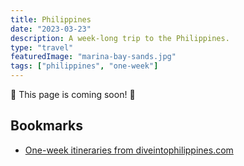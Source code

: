 ```yaml
---
title: Philippines
date: "2023-03-23"
description: A week-long trip to the Philippines.
type: "travel"
featuredImage: "marina-bay-sands.jpg"
tags: ["philippines", "one-week"]
---
```


🚧 This page is coming soon! 🚧

## Bookmarks

- [One-week itineraries from diveintophilippines.com](https://diveintophilippines.com/philippines-itinerary-1-week/)
